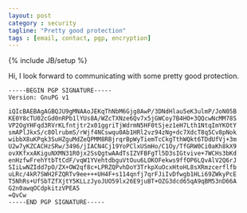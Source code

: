 ```yaml
---
layout: post
category : security
tagline: "Pretty good protection"
tags : [email, contact, pgp, encryption]
---
```

{% include JB/setup %}

Hi, I look forward to communicating with some pretty good protection.
    
    -----BEGIN PGP SIGNATURE-----
    Version: GnuPG v1
    
    iQIcBAEBAgAGBQJU9gMNAAoJEKqThNbM6Gjg8AwP/3DNdHlau5eK3ulmP/JoN05B
    KE0Y8cTU02cGd0nRPb1lYUs8A/WZcTXNze6Qv7x5jGWCoy7B4HO+3QQcwNcMM78S
    VP2OgYHFqd3RVrKLfntjtr2x01ggriTjWdrmN5HF0tSjez1eH7Lth1NtqImYKOtY
    smAPlJkxS/c8OlrubmS/rWjf4NCswqu0Ab1HRl2vz94zNg+dc7XdcT8q5Cv8pNok
    wibbX8uKPqk3SuHZguMdZeQPMM8RBjrqrBpWyTiemTcCkgTthWQkt6TDdUfVj+3m
    U2w7yKZCACHzSRw/3496/jIACN4Cj19YoPClxUSmHo/C1Oy/TfGRW0Ci0aKh8kX9
    ovXKfxxAKiguNXMN31R0jx2SsQgtwAAdTsIZVFBFgTl5D3sIGtvive+7WCHs3bKd
    enHzfwFrehYtbTtCdF/vqW1YVehtdbguVtOuu6LOKOFekws9ffOP6LQvAlV2Q6rJ
    SIiLwNZIdd7pO/ZX+OW2qf8c+LPRZQPvhDoY3TrkpXuOcxHtoHL8sXRmzcerflfb
    uLRc/4kR7SWH2FZQRTv9ee+++UH4F+s114qnfj7qrFJiIvDfwgb1HLi69ZWkyPcE
    T5NhRs+UfSbTZfXjtY5KLLzJyoJUO59lx26E9juBT+OZG3dcd65qA9qBM53nD66A
    G2n0awqOCdpkitzVPEA5
    =QvCw
    -----END PGP SIGNATURE-----
